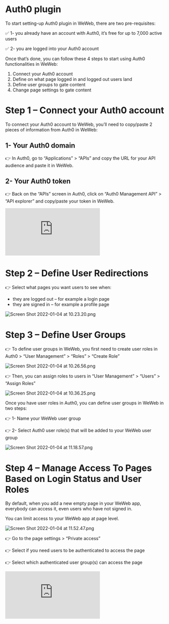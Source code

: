# Auth0 plugin

To start setting-up Auth0 plugin in WeWeb, there are two pre-requisites: 

✅ 1- you already have an account with Auth0, it’s free for up to 7,000 active users

✅ 2- you are logged into your Auth0 account

Once that’s done, you can follow these 4 steps to start using Auth0 functionalities in WeWeb:

1. Connect your Auth0 account
2. Define on what page logged in and logged out users land
3. Define user groups to gate content
4. Change page settings to gate content

# Step 1 – Connect your Auth0 account

To connect your Auth0 account to WeWeb, you’ll need to copy/paste 2 pieces of information from Auth0 in WeWeb:

## 1- Your Auth0 domain

👉 In Auth0, go to “Applications” > “APIs” and copy the URL for your API audience and paste it in WeWeb.

## 2- Your Auth0 token

👉 Back on the “APIs” screen in Auth0, click on “Auth0 Management API” > “API explorer” and copy/paste your token in WeWeb.

<iframe src="https://www.youtube.com/embed/T9tL3AFF0FY" title="YouTube video player" frameborder="0" allow="accelerometer; autoplay; clipboard-write; encrypted-media; gyroscope; picture-in-picture" allowfullscreen></iframe>

# Step 2 – Define User Redirections

👉 Select what pages you want users to see when:

- they are logged out – for example a login page
- they are signed in – for example a profile page

![Screen Shot 2022-01-04 at 10.23.20.png](https://aws1.discourse-cdn.com/business6/uploads/weweb/original/1X/2792b1bbe0392a77338af833be8a9aff8d9e79a2.png)

# Step 3 – Define User Groups

👉 To define user groups in WeWeb, you first need to create user roles in Auth0 > “User Management” > “Roles” > “Create Role”

![Screen Shot 2022-01-04 at 10.26.56.png](https://aws1.discourse-cdn.com/business6/uploads/weweb/original/1X/932ccc07cbe8cf259b1eaed56e8ab48bef6ff5d2.png)

👉 Then, you can assign roles to users in “User Management” > “Users” > “Assign Roles”

![Screen Shot 2022-01-04 at 10.36.25.png](https://aws1.discourse-cdn.com/business6/uploads/weweb/original/1X/1229d8ecfa3daba5eeb18dfe8cf859aa19d1c5df.png)

Once you have user roles in Auth0, you can define user groups in WeWeb in two steps:

👉  1- Name your WeWeb user group

👉  2- Select Auth0 user role(s) that will be added to your WeWeb user group

![Screen Shot 2022-01-04 at 11.18.57.png](https://aws1.discourse-cdn.com/business6/uploads/weweb/original/1X/1229d8ecfa3daba5eeb18dfe8cf859aa19d1c5df.png)

# Step 4 – Manage Access To Pages Based on Login Status and User Roles

By default, when you add a new empty page in your WeWeb app, everybody can access it, even users who have not signed in.

You can limit access to your WeWeb app at page level. 

![Screen Shot 2022-01-04 at 11.52.47.png](https://aws1.discourse-cdn.com/business6/uploads/weweb/original/1X/1229d8ecfa3daba5eeb18dfe8cf859aa19d1c5df.png)

👉 Go to the page settings > “Private access”

👉 Select if you need users to be authenticated to access the page

👉 Select which authenticated user group(s) can access the page

<iframe src="https://www.youtube.com/embed/39svXaRgtm8" title="YouTube video player" frameborder="0" allow="accelerometer; autoplay; clipboard-write; encrypted-media; gyroscope; picture-in-picture" allowfullscreen></iframe>